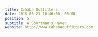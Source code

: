 ```yaml
---
title: Cahaba Outfitters
date: 2018-03-21 10:46:00 -05:00
position: 5
subtitle: A Sportman's Haven
website: http://www.cahabaoutfitters.com
---
```


